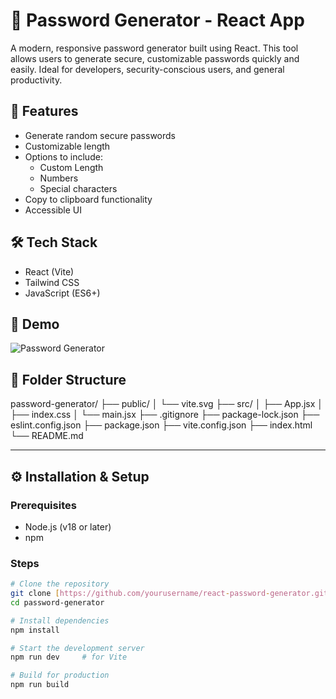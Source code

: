 # 🔐 Password Generator - React App

A modern, responsive password generator built using React. This tool allows users to generate secure, customizable passwords quickly and easily. Ideal for developers, security-conscious users, and general productivity.

## 🚀 Features

- Generate random secure passwords
- Customizable length
- Options to include:
  - Custom Length  
  - Numbers
  - Special characters
- Copy to clipboard functionality
- Accessible UI

## 🛠️ Tech Stack

- React (Vite)
- Tailwind CSS
- JavaScript (ES6+)

## 📸 Demo

![Password Generator](https://generate-passwrd.netlify.app/)

## 📂 Folder Structure
password-generator/
├── public/
│ └── vite.svg
├── src/
│ ├── App.jsx
│ ├── index.css
│ └── main.jsx
├── .gitignore
├── package-lock.json
├── eslint.config.json
├── package.json
├── vite.config.json
├── index.html
└── README.md

---

## ⚙️ Installation & Setup

### Prerequisites

- Node.js (v18 or later)
- npm

### Steps

```bash
# Clone the repository
git clone [https://github.com/yourusername/react-password-generator.git](https://github.com/anand11206/password-generator.git)
cd password-generator

# Install dependencies
npm install

# Start the development server
npm run dev     # for Vite

# Build for production
npm run build
